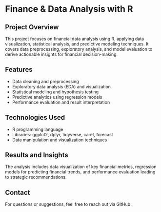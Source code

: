 # Finance & Data Analysis with R

## Project Overview
This project focuses on financial data analysis using R, applying data visualization, statistical analysis, and predictive modeling techniques. It covers data preprocessing, exploratory analysis, and model evaluation to derive actionable insights for financial decision-making.

## Features
- Data cleaning and preprocessing
- Exploratory data analysis (EDA) and visualization
- Statistical modeling and hypothesis testing
- Predictive analytics using regression models
- Performance evaluation and result interpretation

## Technologies Used
- R programming language
- Libraries: ggplot2, dplyr, tidyverse, caret, forecast
- Data manipulation and visualization techniques

## Results and Insights
The analysis includes data visualization of key financial metrics, regression models for predicting financial trends, and performance evaluation leading to strategic recommendations.

## Contact
For questions or suggestions, feel free to reach out via GitHub.
